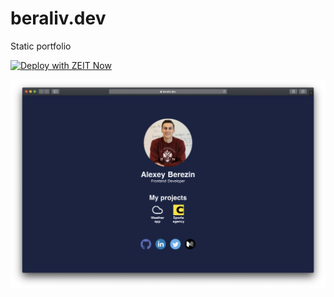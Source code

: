 # beraliv.dev

Static portfolio

[![Deploy with ZEIT Now](https://zeit.co/button)](https://zeit.co/new/project?template=https://github.com/zeit/now-examples/tree/master/nuxtjs)

![](https://raw.githubusercontent.com/Beraliv/beraliv.dev/master/static/page.png)
